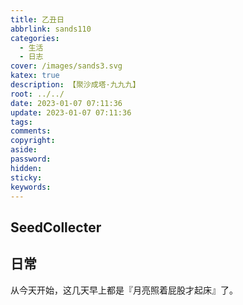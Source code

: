 ```yaml
---
title: 乙丑日
abbrlink: sands110
categories:
  - 生活
  - 日志
cover: /images/sands3.svg
katex: true
description: 【聚沙成塔·九九九】
root: ../../
date: 2023-01-07 07:11:36
update: 2023-01-07 07:11:36
tags:
comments:
copyright:
aside:
password:
hidden:
sticky:
keywords:
---
```


## SeedCollecter


## 日常
从今天开始，这几天早上都是『月亮照着屁股才起床』了。